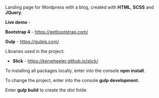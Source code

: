 Landing page for Wordpress with a blog, сreated with **HTML**, **SCSS** and **JQuery**.

**Live demo** -

**Bootstrap 4** - https://getbootstrap.com/

**Gulp** - https://gulpjs.com/

Libraries used in the project:

- **Slick** - https://kenwheeler.github.io/slick/

To installing all packages locally, enter into the console **npm install**.

To change the project, enter into the console **gulp development**.

Enter **gulp build** to create the _dist_ folde
